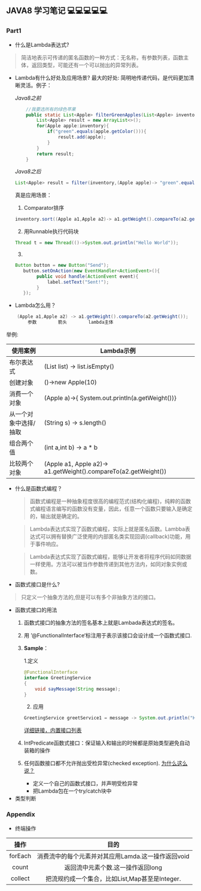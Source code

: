 ## JAVA8 学习笔记 :computer::computer::computer::computer::computer:
### Part1  
* 什么是Lambda表达式?
> 简洁地表示可传递的匿名函数的一种方式：无名称，有参数列表，函数主体，返回类型，可能还有一个可以抛出的异常列表。
* Lambda有什么好处及应用场景?
	最大的好处: 简明地传递代码，是代码更加清晰灵活。例子：  

	*Java8之前*
	```java 
	  	//我要选所有的绿色苹果
	  	public static List<Apple> filterGreenApples(List<Apple> inventory){
	  		List<Apple> result = new ArrayList<>();
	  		for(Apple apple:inventory){
	  			if("green".equals(apple.getColor())){
	  				result.add(apple);
	  			}
	  		}
	  		return result;
	  	}
	```  
	*Java8之后*  

	```java
	List<Apple> result = filter(inventory,(Apple apple)-> "green".equals(apple.getColor()));
	```	

	真是应用场景：
	1. Comparator排序
	```java
	inventory.sort((Apple a1,Apple a2)-> a1.getWeight().compareTo(a2.getWeight()));
	```
	2. 用Runnable执行代码块
	```java
	Thread t = new Thread(()->System.out.println("Hello World"));
	```
	3. 
	```java
	Button button = new Button("Send");
	   button.setOnAction(new EventHandler<ActionEvent>(){
	   		public void handle(ActionEvent event){
	   			label.setText("Sent!");
	   		}
	   });
	```
* Lambda怎么用？  
```java
	(Apple a1,Apple a2) -> a1.getWeight().compareTo(a2.getWeight());
		参数        箭头 		lambda主体
```

举例:  

使用案例				|Lambda示例														
------------------ | ------------------------------------------------------------- 
布尔表达式			|(List<String> list) -> list.isEmpty()							
创建对象				|()->new Apple(10)												
消费一个对象			|(Apple a)->{ System.out.println(a.getWeight())}				
从一个对象中选择/抽取 |(String s) -> s.length()										
组合两个值			|(int a,int b) -> a * b 										
比较两个对象			|(Apple a1, Apple a2)-> a1.getWeight().compareTo(a2.getWeight())
 

* 什么是函数式编程？  
	> 函数式编程是一种抽象程度很高的编程范式(结构化编程)，纯粹的函数式编程语言编写的函数没有变量，因此，任意一个函数只要输入是确定的，输出就是确定的。
	
	> Lambda表达式实现了函数式编程，实际上就是匿名函数。Lambba表达式可以拥有替换广泛使用的内部匿名类实现回调(callback)功能，用于事件响应。 
	
	>Lambda表达式实现了函数式编程，能够让开发者将程序代码如同数据一样使用。方法可以被当作参数传递到其他方法内，如同对象实例或数。

* 函数式接口是什么?
 
>只定义一个抽象方法的,但是可以有多个非抽象方法的接口。

* 函数式接口的用法 
	1. 函数式接口的抽象方法的签名基本上就是Lambada表达式的签名。
	2. 用 ’@FunctionalInterface‘标注用于表示该接口会设计成一个函数式接口. 
	3. **Sample**：
		
		1.定义
		
		```java
		@FunctionalInterface
		interface GreetingService 
		{
    		void sayMessage(String message);
		}
		``` 
		2. 应用
		
		```java  
		GreetingService greetService1 = message -> System.out.println("Hello " + message);

		```
		[详细链接，内置接口列表](http://www.runoob.com/java/java8-functional-interfaces.html) 
	4. IntPredicate函数式接口：保证输入和输出的时候都是原始类型避免自动装箱的操作
	5. 任何函数接口都不允许抛出受检异常(checked exception).
	[为什么这么说？](http://www.runoob.com/java/java8-functional-interfaces.html)
		* 定义一个自己的函数式接口，并声明受检异常
		* 把Lambda包在一个try/catch块中
* 类型判断



### Appendix

* 终端操作

操作|目的
:-: | :-: 
forEach|消费流中的每个元素并对其应用Lamda.这一操作返回void
count|返回流中元素个数.这一操作返回long
collect|把流规约成一个集合，比如List,Map甚至是Integer.

